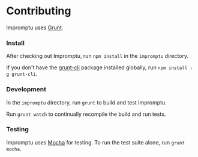 Contributing
============

Impromptu uses [Grunt](http://gruntjs.com/).

### Install
After checking out Impromptu, run `npm install` in the `impromptu` directory.

If you don't have the [grunt-cli](https://github.com/gruntjs/grunt-cli) package installed globally, run `npm install -g grunt-cli`.

### Development
In the `impromptu` directory, run `grunt` to build and test Impromptu.

Run `grunt watch` to continually recompile the build and run tests.

### Testing
Impromptu uses [Mocha](http://visionmedia.github.com/mocha/) for testing. To run the test suite alone, run `grunt mocha`.
